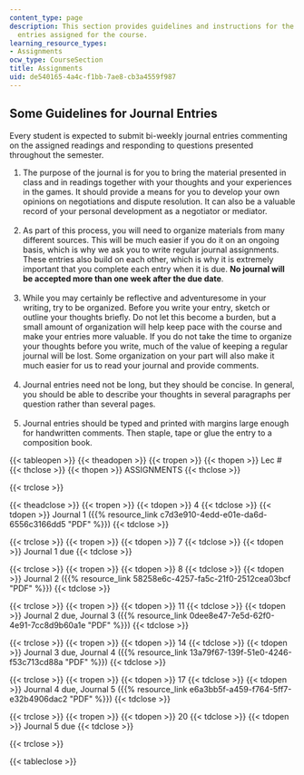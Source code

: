 ```yaml
---
content_type: page
description: This section provides guidelines and instructions for the bi-weekly journal
  entries assigned for the course.
learning_resource_types:
- Assignments
ocw_type: CourseSection
title: Assignments
uid: de540165-4a4c-f1bb-7ae8-cb3a4559f987
---
```


Some Guidelines for Journal Entries
-----------------------------------

Every student is expected to submit bi-weekly journal entries commenting on the assigned readings and responding to questions presented throughout the semester.

1.  The purpose of the journal is for you to bring the material presented in class and in readings together with your thoughts and your experiences in the games. It should provide a means for you to develop your own opinions on negotiations and dispute resolution. It can also be a valuable record of your personal development as a negotiator or mediator.  
     
2.  As part of this process, you will need to organize materials from many different sources. This will be much easier if you do it on an ongoing basis, which is why we ask you to write regular journal assignments. These entries also build on each other, which is why it is extremely important that you complete each entry when it is due. **No journal will be accepted more than one week after the due date**.  
     
3.  While you may certainly be reflective and adventuresome in your writing, try to be organized. Before you write your entry, sketch or outline your thoughts briefly. Do not let this become a burden, but a small amount of organization will help keep pace with the course and make your entries more valuable. If you do not take the time to organize your thoughts before you write, much of the value of keeping a regular journal will be lost. Some organization on your part will also make it much easier for us to read your journal and provide comments.  
     
4.  Journal entries need not be long, but they should be concise. In general, you should be able to describe your thoughts in several paragraphs per question rather than several pages.  
     
5.  Journal entries should be typed and printed with margins large enough for handwritten comments. Then staple, tape or glue the entry to a composition book.

{{< tableopen >}}
{{< theadopen >}}
{{< tropen >}}
{{< thopen >}}
Lec #
{{< thclose >}}
{{< thopen >}}
ASSIGNMENTS
{{< thclose >}}

{{< trclose >}}

{{< theadclose >}}
{{< tropen >}}
{{< tdopen >}}
4
{{< tdclose >}}
{{< tdopen >}}
Journal 1 ({{% resource_link c7d3e910-4edd-e01e-da6d-6556c3166dd5 "PDF" %}})
{{< tdclose >}}

{{< trclose >}}
{{< tropen >}}
{{< tdopen >}}
7
{{< tdclose >}}
{{< tdopen >}}
Journal 1 due
{{< tdclose >}}

{{< trclose >}}
{{< tropen >}}
{{< tdopen >}}
8
{{< tdclose >}}
{{< tdopen >}}
Journal 2 ({{% resource_link 58258e6c-4257-fa5c-21f0-2512cea03bcf "PDF" %}})
{{< tdclose >}}

{{< trclose >}}
{{< tropen >}}
{{< tdopen >}}
11
{{< tdclose >}}
{{< tdopen >}}
Journal 2 due, Journal 3 ({{% resource_link 0dee8e47-7e5d-62f0-4e91-7cc8d9b60a1e "PDF" %}})
{{< tdclose >}}

{{< trclose >}}
{{< tropen >}}
{{< tdopen >}}
14
{{< tdclose >}}
{{< tdopen >}}
Journal 3 due, Journal 4 ({{% resource_link 13a79f67-139f-51e0-4246-f53c713cd88a "PDF" %}})
{{< tdclose >}}

{{< trclose >}}
{{< tropen >}}
{{< tdopen >}}
17
{{< tdclose >}}
{{< tdopen >}}
Journal 4 due, Journal 5 ({{% resource_link e6a3bb5f-a459-f764-5ff7-e32b4906dac2 "PDF" %}})
{{< tdclose >}}

{{< trclose >}}
{{< tropen >}}
{{< tdopen >}}
20
{{< tdclose >}}
{{< tdopen >}}
Journal 5 due
{{< tdclose >}}

{{< trclose >}}

{{< tableclose >}}